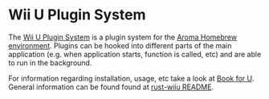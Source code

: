 # Wii U Plugin System

The [Wii U Plugin System](https://github.com/wiiu-env/WiiUPluginSystem) is a plugin system for the [Aroma Homebrew environment](https://github.com/wiiu-env/Aroma). Plugins can be hooked into different parts of the main application (e.g. when application starts, function is called, etc) and are able to run in the background.

For information regarding installation, usage, etc take a look at [Book for U](https://rust-wiiu.github.io/book-for-u/). General information can be found found at [rust-wiiu README](https://github.com/rust-wiiu/.github/blob/main/profile/README.md).
